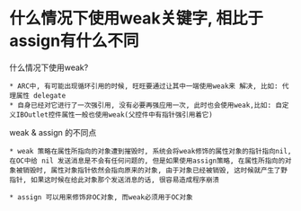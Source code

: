 # 什么情况下使用weak关键字, 相比于assign有什么不同

什么情况下使用weak?

    * ARC中, 有可能出现循环引用的时候, 旺旺要通过让其中一端使用weak来 解决, 比如: 代理属性 delegate
    * 自身已经对它进行了一次强引用, 没有必要再强应用一次, 此时也会使用weak,比如: 自定义IBOutlet控件属性一般也使用weak(父控件中有指针强引用着它)
    

weak & assign 的不同点

    * weak 策略在属性所指向的对象遭到摧毁时, 系统会将weak修饰的属性对象的指针指向nil, 在OC中给 nil 发送消息是不会有任何问题的, 但是如果使用assign策略, 在属性所指向的对象被销毁时, 属性对象指针依然会指向原来的对象, 由于对象已经被销毁, 这时候就产生了野指针, 如果这时候在给此对象那个发送消息的话, 很容易造成程序崩溃
    
    * assign 可以用来修饰非OC对象, 而weak必须用于OC对象
    

    
